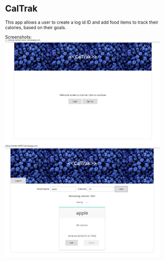 # CalTrak

This app allows a user to create a log id ID and add food items to track their calories, based on their goals.

Screenshots:
  ![Welcome screen](homeScreen.png?raw=true)
  ![Main webpage](foodList.PNG?raw=true)
